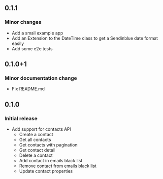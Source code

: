 ## 0.1.1

### Minor changes

* Add a small example app
* Add an Extension to the DateTime class to get a Sendinblue date format easily
* Add some e2e tests

## 0.1.0+1

### Minor documentation change

* Fix README.md

## 0.1.0

### Initial release

* Add support for contacts API
    * Create a contact
    * Get all contacts
    * Get contacts with pagination
    * Get contact detail
    * Delete a contact
    * Add contact in emails black list
    * Remove contact from emails black list
    * Update contact properties
